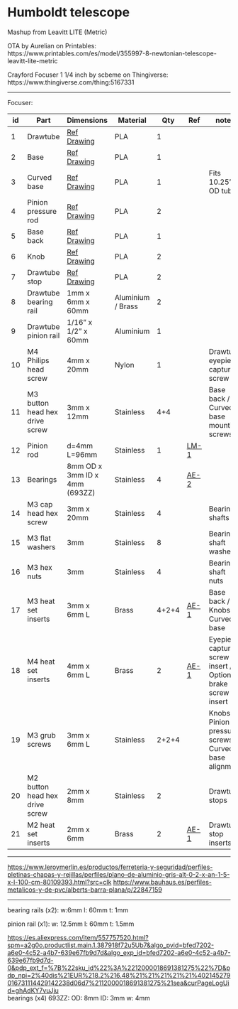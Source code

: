 # Humboldt telescope
<p>Mashup from Leavitt LITE (Metric)</p>

<p>OTA by Aurelian on Printables: https://www.printables.com/es/model/355997-8-newtonian-telescope-leavitt-lite-metric</p>
<p>Crayford Focuser 1 1/4 inch by scbeme on Thingiverse: https://www.thingiverse.com/thing:5167331</p>

***

Focuser:

| id | Part                           | Dimensions                                           | Material          | Qty   | Ref  | notes                                                       |
| -- | ------------------------------ | ---------------------------------------------------- | ----------------- | ----- | ---- | ----------------------------------------------------------- |
| 1  | Drawtube                       | [Ref Drawing](focuser/files/focuser_1-25_drawtube.stl)              | PLA               | 1     |      |                                                             |
| 2  | Base                           | [Ref Drawing](focuser/files/focuser_1-25_base.stl)                  | PLA               | 1     |      |                                                             |
| 3  | Curved base                    | [Ref Drawing](focuser/files/focuser_1-25_curved_base_10-25_dia.stl) | PLA               | 1     |      | Fits 10.25” OD tube                                         |
| 4  | Pinion pressure rod            | [Ref Drawing](focuser/files/focuser-pressure_cylinder_ver2.stl)          | PLA               | 2     |      |                                                             |
| 5  | Base back                      | [Ref Drawing](focuser/files/focuser_1-25_back.stl)                  | PLA               | 1     |      |                                                             |
| 6  | Knob                           | [Ref Drawing](focuser/files/focuser-knob_ver2.stl)                  | PLA               | 2     |      |                                                             |
| 7  | Drawtube stop                  | [Ref Drawing](focuser/files/focuser_1-25_drawtube_stop_M2.stl)      | PLA               | 2     |      |                                                             |
| 8  | Drawtube bearing rail          | 1mm x 6mm x 60mm                                     | Aluminium / Brass | 2     |      |                                                             |
| 9  | Drawtube pinion rail           | 1/16” x 1/2” x 60mm                                  | Aluminium         | 1     |      |                                                             |
| 10 | M4 Philips head screw          | 4mm x 20mm                                           | Nylon             | 1     |      | Drawtube eyepiece capture screw                             |
| 11 | M3 button head hex drive screw | 3mm x 12mm                                           | Stainless         | 4+4   |      | Base back / Curved base mounting screws                     |
| 12 | Pinion rod                     | d=4mm L=96mm                                       | Stainless         | 1     | [LM-1](https://www.leroymerlin.es/productos/ferreteria-y-seguridad/perfiles-pletinas-chapas-y-rejillas/perfiles/perfil-forma-redonda-de-acero-4mm-x-l-100-cm-80110632.html)     |                                                             |
| 13 | Bearings                       | 8mm OD x 3mm ID x 4mm (693ZZ)                        | Stainless         | 4     | [AE-2](https://www.aliexpress.com/item/4000980546028.html?spm=a2g0o.order_list.order_list_main.11.6c1218026v9wbl) |                                                             |
| 14 | M3 cap head hex screw          | 3mm x 20mm                                           | Stainless         | 4     |      | Bearing shafts                                              |
| 15 | M3 flat washers                | 3mm                                                  | Stainless         | 8     |      | Bearing shaft washers                                       |
| 16 | M3 hex nuts                    | 3mm                                                  | Stainless         | 4     |      | Bearing shaft nuts                                          |
| 17 | M3 heat set inserts            | 3mm x 6mm L                                          | Brass             | 4+2+4 | [AE-1](https://www.aliexpress.com/item/1005003174906572.html?spm=a2g0o.order_list.order_list_main.5.21ef194dLnVGNK) | Base back / Knobs / Curved base                             |
| 18 | M4 heat set inserts            | 4mm x 6mm L                                          | Brass             | 2     | [AE-1](https://www.aliexpress.com/item/1005003174906572.html?spm=a2g0o.order_list.order_list_main.5.21ef194dLnVGNK) | Eyepiece capture screw insert / Optional brake screw insert |
| 19 | M3 grub screws                 | 3mm x 6mm L                                          | Stainless         | 2+2+4 |      | Knobs / Pinion pressure screws / Curved base alignment      |
| 20 | M2 button head hex drive screw | 2mm x 8mm                                            | Stainless         | 2     |      | Drawtube stops                                              |
| 21 | M2 heat set inserts            | 2mm x 6mm                                            | Brass             | 2     | [AE-1](https://www.aliexpress.com/item/1005003174906572.html?spm=a2g0o.order_list.order_list_main.5.21ef194dLnVGNK) | Drawtube stop inserts                                       |


***


https://www.leroymerlin.es/productos/ferreteria-y-seguridad/perfiles-pletinas-chapas-y-rejillas/perfiles/plano-de-aluminio-gris-alt-0-2-x-an-1-5-x-l-100-cm-80109393.html?src=clk
https://www.bauhaus.es/perfiles-metalicos-y-de-pvc/alberts-barra-plana/p/22847159

*** 

bearing rails (x2):
	w:6mm 
	l: 60mm
	t: 1mm
	
pinion rail (x1):
	w: 12.5mm
	l: 60mm
	t: 1.5mm

https://es.aliexpress.com/item/557757520.html?spm=a2g0o.productlist.main.1.387918f72u5Ub7&algo_pvid=bfed7202-a6e0-4c52-a4b7-639e67fb9d7d&algo_exp_id=bfed7202-a6e0-4c52-a4b7-639e67fb9d7d-0&pdp_ext_f=%7B%22sku_id%22%3A%2212000018691381275%22%7D&pdp_npi=2%40dis%21EUR%218.2%216.48%21%21%21%21%21%402145279016731114429142238d06d7%2112000018691381275%21sea&curPageLogUid=ghAdKY7vuJju	
bearings (x4) 693ZZ:
	OD: 8mm
	ID: 3mm
	w: 4mm	